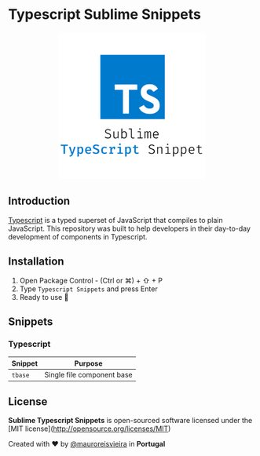 # Typescript Sublime Snippets

<p align="center"><img src="assets/typescript-logo.png" width="300"/></p>

## Introduction

[Typescript](https://typescriptlang.org/) is a typed superset of JavaScript that compiles to plain JavaScript.
This repository was built to help developers in their day-to-day development of components in Typescript.

## Installation

1. Open Package Control - (Ctrl or ⌘) + ⇧ + P
2. Type `Typescript Snippets` and press Enter
3. Ready to use 🎉

## Snippets

### Typescript

| Snippet | Purpose |
| --- | --- |
| `tbase` | Single file component base |


## License

**Sublime Typescript Snippets** is open-sourced software licensed under the \[MIT license\](http://opensource.org/licenses/MIT)

Created with ♥️ by [@mauroreisvieira](https://twitter.com/mauroreisvieira) in **Portugal**
